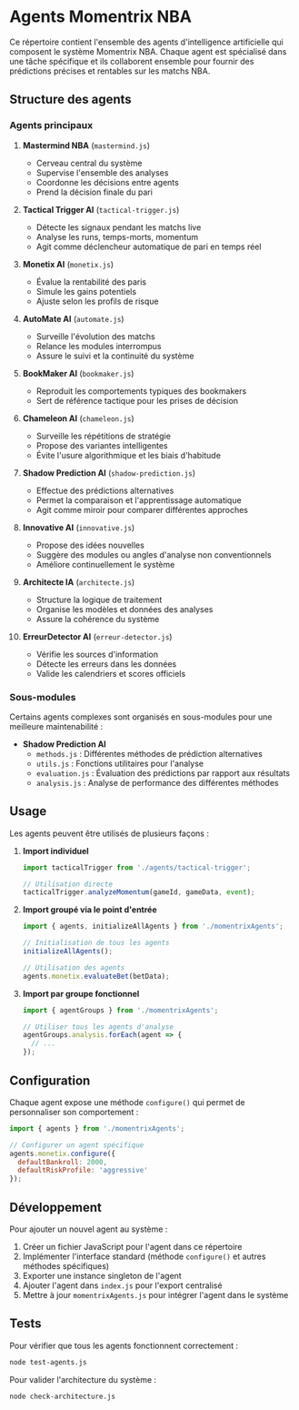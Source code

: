 # Agents Momentrix NBA

Ce répertoire contient l'ensemble des agents d'intelligence artificielle qui composent le système Momentrix NBA. Chaque agent est spécialisé dans une tâche spécifique et ils collaborent ensemble pour fournir des prédictions précises et rentables sur les matchs NBA.

## Structure des agents

### Agents principaux

1. **Mastermind NBA** (`mastermind.js`)
   - Cerveau central du système
   - Supervise l'ensemble des analyses
   - Coordonne les décisions entre agents
   - Prend la décision finale du pari

2. **Tactical Trigger AI** (`tactical-trigger.js`)
   - Détecte les signaux pendant les matchs live
   - Analyse les runs, temps-morts, momentum
   - Agit comme déclencheur automatique de pari en temps réel

3. **Monetix AI** (`monetix.js`)
   - Évalue la rentabilité des paris
   - Simule les gains potentiels
   - Ajuste selon les profils de risque

4. **AutoMate AI** (`automate.js`)
   - Surveille l'évolution des matchs
   - Relance les modules interrompus
   - Assure le suivi et la continuité du système

5. **BookMaker AI** (`bookmaker.js`)
   - Reproduit les comportements typiques des bookmakers
   - Sert de référence tactique pour les prises de décision

6. **Chameleon AI** (`chameleon.js`)
   - Surveille les répétitions de stratégie
   - Propose des variantes intelligentes
   - Évite l'usure algorithmique et les biais d'habitude

7. **Shadow Prediction AI** (`shadow-prediction.js`)
   - Effectue des prédictions alternatives
   - Permet la comparaison et l'apprentissage automatique
   - Agit comme miroir pour comparer différentes approches

8. **Innovative AI** (`innovative.js`)
   - Propose des idées nouvelles
   - Suggère des modules ou angles d'analyse non conventionnels
   - Améliore continuellement le système

9. **Architecte IA** (`architecte.js`)
   - Structure la logique de traitement
   - Organise les modèles et données des analyses
   - Assure la cohérence du système

10. **ErreurDetector AI** (`erreur-detector.js`)
    - Vérifie les sources d'information
    - Détecte les erreurs dans les données
    - Valide les calendriers et scores officiels

### Sous-modules

Certains agents complexes sont organisés en sous-modules pour une meilleure maintenabilité :

- **Shadow Prediction AI**
  - `methods.js` : Différentes méthodes de prédiction alternatives
  - `utils.js` : Fonctions utilitaires pour l'analyse
  - `evaluation.js` : Évaluation des prédictions par rapport aux résultats
  - `analysis.js` : Analyse de performance des différentes méthodes

## Usage

Les agents peuvent être utilisés de plusieurs façons :

1. **Import individuel**
   ```javascript
   import tacticalTrigger from './agents/tactical-trigger';
   
   // Utilisation directe
   tacticalTrigger.analyzeMomentum(gameId, gameData, event);
   ```

2. **Import groupé via le point d'entrée**
   ```javascript
   import { agents, initializeAllAgents } from './momentrixAgents';
   
   // Initialisation de tous les agents
   initializeAllAgents();
   
   // Utilisation des agents
   agents.monetix.evaluateBet(betData);
   ```

3. **Import par groupe fonctionnel**
   ```javascript
   import { agentGroups } from './momentrixAgents';
   
   // Utiliser tous les agents d'analyse
   agentGroups.analysis.forEach(agent => {
     // ...
   });
   ```

## Configuration

Chaque agent expose une méthode `configure()` qui permet de personnaliser son comportement :

```javascript
import { agents } from './momentrixAgents';

// Configurer un agent spécifique
agents.monetix.configure({
  defaultBankroll: 2000,
  defaultRiskProfile: 'aggressive'
});
```

## Développement

Pour ajouter un nouvel agent au système :

1. Créer un fichier JavaScript pour l'agent dans ce répertoire
2. Implémenter l'interface standard (méthode `configure()` et autres méthodes spécifiques)
3. Exporter une instance singleton de l'agent
4. Ajouter l'agent dans `index.js` pour l'export centralisé
5. Mettre à jour `momentrixAgents.js` pour intégrer l'agent dans le système

## Tests

Pour vérifier que tous les agents fonctionnent correctement :

```bash
node test-agents.js
```

Pour valider l'architecture du système :

```bash
node check-architecture.js
```